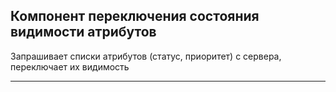 ## Компонент переключения состояния видимости атрибутов

Запрашивает списки атрибутов (статус, приоритет) с сервера, переключает их видимость

----
